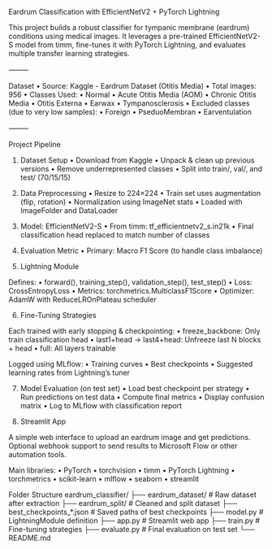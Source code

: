 Eardrum Classification with EfficientNetV2 + PyTorch Lightning

This project builds a robust classifier for tympanic membrane (eardrum) conditions using medical images. It leverages a pre-trained EfficientNetV2-S model from timm, fine-tunes it with PyTorch Lightning, and evaluates multiple transfer learning strategies.

⸻

Dataset
	•	Source: Kaggle - Eardrum Dataset (Otitis Media)
	•	Total images: 956
	•	Classes Used:
	•	Normal
	•	Acute Otitis Media (AOM)
	•	Chronic Otitis Media
	•	Otitis Externa
	•	Earwax
	•	Tympanosclerosis
	•	Excluded classes (due to very low samples):
	•	Foreign
	•	PseduoMembran
	•	Earventulation

⸻

Project Pipeline

1. Dataset Setup
	•	Download from Kaggle
	•	Unpack & clean up previous versions
	•	Remove underrepresented classes
	•	Split into train/, val/, and test/ (70/15/15)

2. Data Preprocessing
	•	Resize to 224×224
	•	Train set uses augmentation (flip, rotation)
	•	Normalization using ImageNet stats
	•	Loaded with ImageFolder and DataLoader

3. Model: EfficientNetV2-S
	•	From timm: tf_efficientnetv2_s.in21k
	•	Final classification head replaced to match number of classes

4. Evaluation Metric
	•	Primary: Macro F1 Score (to handle class imbalance)

5. Lightning Module

Defines:
	•	forward(), training_step(), validation_step(), test_step()
	•	Loss: CrossEntropyLoss
	•	Metrics: torchmetrics.MulticlassF1Score
	•	Optimizer: AdamW with ReduceLROnPlateau scheduler

6. Fine-Tuning Strategies

Each trained with early stopping & checkpointing:
	•	freeze_backbone: Only train classification head
	•	last1+head → last4+head: Unfreeze last N blocks + head
	•	full: All layers trainable

Logged using MLflow:
	•	Training curves
	•	Best checkpoints
	•	Suggested learning rates from Lightning’s tuner

7. Model Evaluation (on test set)
	•	Load best checkpoint per strategy
	•	Run predictions on test data
	•	Compute final metrics
	•	Display confusion matrix
	•	Log to MLflow with classification report

8. Streamlit App

A simple web interface to upload an eardrum image and get predictions. Optional webhook support to send results to Microsoft Flow or other automation tools.


Main libraries:
	•	PyTorch
	•	torchvision
	•	timm
	•	PyTorch Lightning
	•	torchmetrics
	•	scikit-learn
	•	mlflow
	•	seaborn
	•	streamlit

Folder Structure
eardrum_classifier/
├── eardrum_dataset/            # Raw dataset after extraction
├── eardrum_split/              # Cleaned and split dataset
├── best_checkpoints_*.json     # Saved paths of best checkpoints
├── model.py                    # LightningModule definition
├── app.py                      # Streamlit web app
├── train.py                    # Fine-tuning strategies
├── evaluate.py                 # Final evaluation on test set
└── README.md